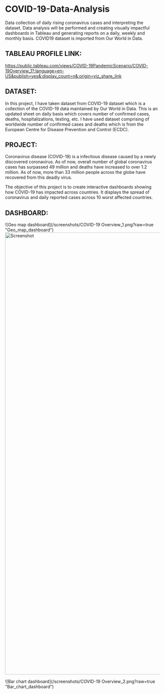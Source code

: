 # COVID-19-Data-Analysis


Data collection of daily rising coronavirus cases and interpreting the dataset. Data analysis will be performed and creating visually impactful dashboards in Tableau and generating reports on a daily, weekly and monthly basis. COVID19 dataset is imported from Our World in Data.

## TABLEAU PROFILE LINK:
[https://public.tableau.com/views/COVID-19PandemicScenario/COVID-19Overview_1?:language=en-US&publish=yes&:display_count=n&:origin=viz_share_link
](https://public.tableau.com/views/WorldwideCOVID-19PandemicScenario_16905705878470/COVID-19Overview_1?:language=en-US&publish=yes&:display_count=n&:origin=viz_share_link)
## DATASET: 
In this project, I have taken dataset from COVID-19 dataset which is a collection of the COVID-19 data maintained by Our World in Data. This is an updated sheet on daily basis which covers number of confirmed cases, deaths, hospitalizations, testing, etc. I have used dataset comprising of worldwide number of confirmed cases and deaths which is from the European Centre for Disease Prevention and Control (ECDC).


## PROJECT: 
Coronavirus disease (COVID-19) is a infectious disease caused by a newly discovered coronavirus. As of now, overall number of global coronavirus cases has surpassed 49 million and deaths have increased to over 1.2 million. As of now, more than 33 million people across the globe have recovered from this deadly virus.

The objective of this project is to create interactive dashboards showing how COVID-19 has impacted across countries. It displays the spread of coronavirus and daily reported cases across 10 worst affected countries.

## DASHBOARD:
![Geo map dashboard](/screenshots/COVID-19 Overview_1.png?raw=true "Geo_map_dashboard")
<img width="1440" alt="Screenshot" src="public/Screenshot.png">

![Bar chart dashboard](/screenshots/COVID-19 Overview_2.png?raw=true "Bar_chart_dashboard")
